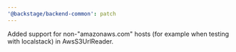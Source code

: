 ```yaml
---
'@backstage/backend-common': patch
---
```


Added support for non-"amazonaws.com" hosts (for example when testing with localstack) in AwsS3UrlReader.
